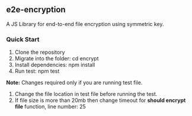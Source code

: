 ## e2e-encryption
A JS Library for end-to-end file encryption using symmetric key.

### Quick Start
1. Clone the repository
2. Migrate into the folder: cd encrypt
3. Install dependencies: npm install
4. Run test: npm test

**Note:** 
Changes required only if you are running test file.
1. Change the file location in test file before running the test.
2. If file size is more than 20mb then change timeout for **should encrypt file** function, 
line number: 25
